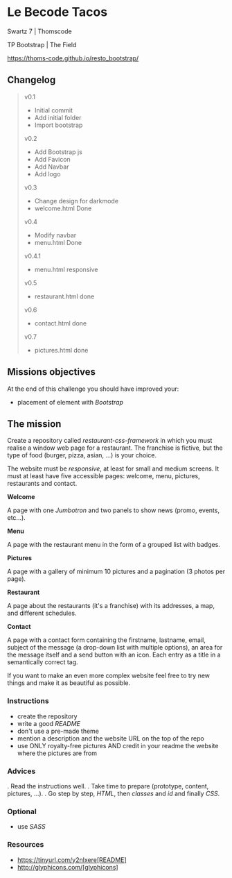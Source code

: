 # Le Becode Tacos
Swartz 7 | Thomscode

TP Bootstrap | The Field

https://thoms-code.github.io/resto_bootstrap/


## Changelog
> v0.1
> - Initial commit
> - Add initial folder
> - Import bootstrap
> 
> v0.2
> - Add Bootstrap js
> - Add Favicon
> - Add Navbar
> - Add logo
> 
> v0.3
> - Change design for darkmode
> - welcome.html Done
> 
> v0.4
> - Modify navbar 
> - menu.html Done
> 
> v0.4.1
> - menu.html responsive
> 
> v0.5
> - restaurant.html done
> 
> v0.6
> - contact.html done
> 
> v0.7
> - pictures.html done

## Missions objectives

At the end of this challenge you should have improved your:

* placement of element with *Bootstrap*


## The mission

Create a repository called _restaurant-css-framework_ in which you must realise
a window web page for a restaurant. The franchise is fictive, but the type of
food (burger, pizza, asian, ...) is your choice.

The website must be *responsive*, at least for small and medium screens. It must
at least have five accessible pages: welcome, menu, pictures, restaurants and
contact.

__Welcome__

A page with one _Jumbotron_ and two panels to show news (promo, events, etc...).

__Menu__

A page with the restaurant menu in the form of a grouped list with badges.

__Pictures__

A page with a gallery of minimum 10 pictures and a pagination (3 photos per
page).

__Restaurant__

A page about the restaurants (it's a franchise) with its addresses, a map, and
different schedules.

__Contact__

A page with a contact form containing the firstname, lastname, email, subject of
the message (a drop-down list with multiple options), an area for the message
itself and a send button with an icon. Each entry as a title in a semantically
correct tag.

If you want to make an even more complex website feel free to try new things and
make it as beautiful as possible.

### Instructions
* create the repository
* write a good *README*
* don't use a pre-made theme
* mention a description and the website URL on the top of the repo
* use ONLY royalty-free pictures AND credit in your readme the website where the pictures are from

### Advices

. Read the instructions well.
. Take time to prepare (prototype, content, pictures, ...).
. Go step by step, *HTML*, then *classes* and *id* and finally *CSS*.

### Optional

* use *SASS*

### Resources

* https://tinyurl.com/y2nlxere[README]
* http://glyphicons.com/[glyphicons]
